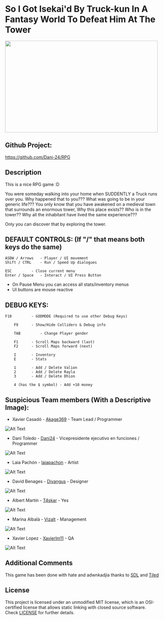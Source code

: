 # So I Got Isekai'd By Truck-kun In A Fantasy World To Defeat Him At The Tower

<img width="500" height="300" src="https://i.ytimg.com/vi/ghmDKAFPX0g/mqdefault.jpg">

## Github Project:

https://github.com/Dani-24/RPG

## Description

This is a nice RPG game :D

You were someday walking into your home when SUDDENTLY a Truck runs over you.
Why happened that to you??? What was going to be in your generic life???
You only know that you have awakened on a medieval town that surrounds an enormous tower,
Why this place exists?? Who is in the tower?? Why all the inhabitant have lived the same experience???

Only you can discover that by exploring the tower.

## DEFAULT CONTROLS: (If "/" that means both keys do the same)

	ASDW / Arrows 	- Player / UI movement
	Shift / CTRL 	- Run / Speed Up dialogues

	ESC 		- Close current menu
	Enter / Space 	- Interact / UI Press Button

* On Pause Menu you can access all stats/inventory menus
* UI buttons are mouse reactive

## DEBUG KEYS:

	F10 		- GODMODE (Required to use other Debug Keys)

		F9 		- Show/Hide Colliders & Debug info

		TAB 		- Change Player gender

		F1 		- Scroll Maps backward (last)
		F2 		- Scroll Maps forward (next)

		I 		- Inventory
		E 		- Stats

		1 		- Add / Delete Valion
		2 		- Add / Delete Rayla
		3 		- Add / Delete Dhion

		4 (has the $ symbol) - Add +10 money

## Suspicious Team members (With a Descriptive Image):

- Xavier Casadó - [Akage369](https://github.com/Akage369) - Team Lead / Programmer

![Alt Text](https://c.tenor.com/pHUUu29gQOQAAAAS/ibai-yo-explicando.gif)

- Dani Toledo - [Dani24](https://github.com/Dani-24) - Vicepresidente ejecutivo en funciones / Programmer

![Alt Text](https://thumbs.gfycat.com/HideousDimpledHorseshoecrab-size_restricted.gif)

- Laia Pachón - [laiapachon](https://github.com/laiapachon) - Artist

![Alt Text](https://c.tenor.com/s3oRS9Uq1qMAAAAC/photoshop-pet-pet-meme.gif)

- David Benages - [Divangus](https://github.com/Divangus) - Designer

![Alt Text](https://tuprofedgarhome.files.wordpress.com/2019/12/esquemas-de-depuradora-animada.gif)

- Albert Martín - [T4skar](https://github.com/T4skar) - Yes

![Alt Text](https://i.pinimg.com/originals/b2/87/c7/b287c72c94bc54caedbd136fa59c42fb.gif)

- Marina Albalà - [Vizalt](https://github.com/Vizalt) - Management

![Alt Text](https://thumbs.gfycat.com/LateWhisperedArcticseal-max-1mb.gif)

- Xavier Lopez - [Xavierlm11](https://github.com/Xavierlm11) - QA

![Alt Text](https://www.meme-arsenal.com/memes/fa99667b78e49c49e085ae7120d71130.jpg)

## Additional Comments
This game has been done with hate and adwnkadjia thanks to [SDL](https://www.libsdl.org/index.php) and [Tiled](https://www.mapeditor.org)
  
## License
This project is licensed under an unmodified MIT license, which is an OSI-certified license that allows static linking with closed source software. Check [LICENSE](https://github.com/Dani-24/RPG/blob/main/LICENSE) for further details.
